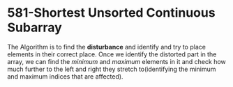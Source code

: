 # 581-Shortest Unsorted Continuous Subarray

The Algorithm is to find the **disturbance** and identify and try to place elements in their correct place. 
Once we identify the distorted part in the array, we can find the *minimum* and *maximum* elements in it and check how much further to the left and right they stretch to(identifying the minimum and maximum indices that are affected).